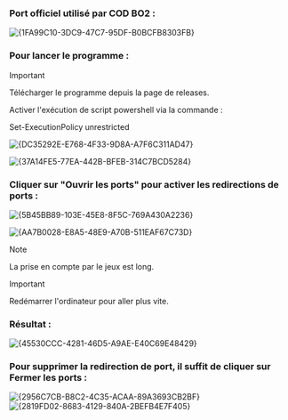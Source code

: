 ### Port officiel utilisé par COD BO2 :
![{1FA99C10-3DC9-47C7-95DF-B0BCFB8303FB}](https://github.com/user-attachments/assets/e7145f4d-1439-4e83-8ae8-c3fbe993e71d)

### Pour lancer le programme :

> [!IMPORTANT]
> Télécharger le programme depuis la page de releases.
> 
> Activer l'exécution de script powershell via la commande :
> 
> Set-ExecutionPolicy unrestricted

![{DC35292E-E768-4F33-9D8A-A7F6C311AD47}](https://github.com/user-attachments/assets/b213185e-f28f-44d1-807c-c0e2eb0bf336)


![{37A14FE5-77EA-442B-BFEB-314C7BCD5284}](https://github.com/user-attachments/assets/c0835927-fc7b-4f68-b7ec-f746d6875027)


### Cliquer sur "Ouvrir les ports" pour activer les redirections de ports :
![{5B45BB89-103E-45E8-8F5C-769A430A2236}](https://github.com/user-attachments/assets/ef4bf274-874d-414c-bc2e-2d8e55a15309)


![{AA7B0028-E8A5-48E9-A70B-511EAF67C73D}](https://github.com/user-attachments/assets/0b450be5-c837-45b6-8fba-f301aacd0982)

> [!NOTE]
> La prise en compte par le jeux est long.

> [!IMPORTANT]
> Redémarrer l'ordinateur pour aller plus vite.

### Résultat :
![{45530CCC-4281-46D5-A9AE-E40C69E48429}](https://github.com/user-attachments/assets/f25a7059-d67d-4f70-9221-d50637f13add)


### Pour supprimer la redirection de port, il suffit de cliquer sur Fermer les ports :
![{2956C7CB-B8C2-4C35-ACAA-89A3693CB2BF}](https://github.com/user-attachments/assets/2c84d97a-e3be-472a-b159-f3521d2cf606)
![{2819FD02-8683-4129-840A-2BEFB4E7F405}](https://github.com/user-attachments/assets/5c7f453d-9abe-4e73-8fb4-d6af378ed1df)
